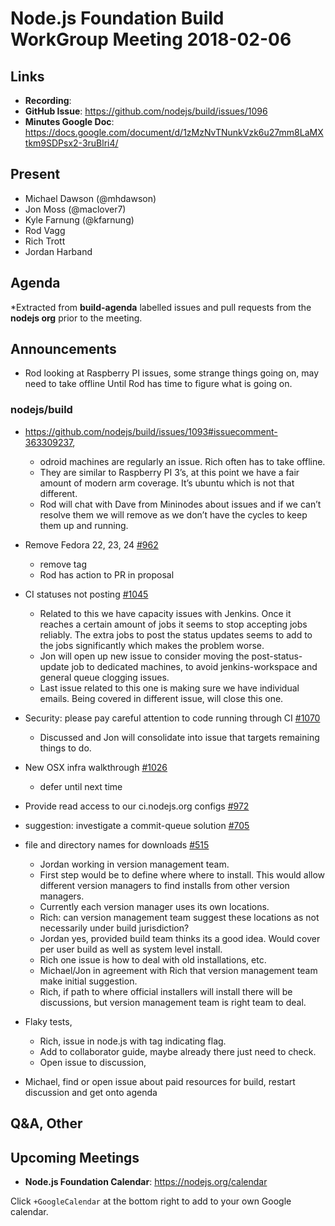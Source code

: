 # Node.js Foundation Build WorkGroup Meeting 2018-02-06

## Links

* **Recording**:
* **GitHub Issue**: https://github.com/nodejs/build/issues/1096
* **Minutes Google Doc**: https://docs.google.com/document/d/1zMzNvTNunkVzk6u27mm8LaMXtkm9SDPsx2-3ruBlri4/

## Present

* Michael Dawson (@mhdawson)
* Jon Moss (@maclover7)
* Kyle Farnung (@kfarnung)
* Rod Vagg
* Rich Trott
* Jordan Harband

## Agenda

*Extracted from **build-agenda** labelled issues and pull requests from the **nodejs org** prior to the meeting.

## Announcements

* Rod looking at Raspberry PI issues, some strange things going on, may need to take offline
Until Rod has time to figure what is going on.

### nodejs/build
* https://github.com/nodejs/build/issues/1093#issuecomment-363309237,
  * odroid machines are regularly an issue. Rich often has to take offline.
  * They are similar to Raspberry PI 3’s, at this point we have a fair amount of modern arm
     coverage. It’s ubuntu which is not that different.
  *  Rod will chat with Dave from Mininodes about issues and if we can’t resolve them we will
      remove as we don’t have the cycles to keep them up and running.
* Remove Fedora 22, 23, 24 [#962](https://github.com/nodejs/build/issues/962)
  * remove tag
  * Rod has action to PR in proposal
* CI statuses not posting [#1045](https://github.com/nodejs/build/issues/1045)
  * Related to this we have capacity issues with Jenkins. Once it reaches a certain amount of
    jobs it seems to stop accepting jobs reliably. The extra jobs to post the status updates
    seems to add to the jobs significantly which makes the problem worse.
  * Jon will open up new issue to consider moving the post-status-update job to dedicated
     machines, to avoid jenkins-workspace and general queue clogging issues.
  * Last issue related to this one is making sure we have individual emails.  Being covered in
    different issue, will close this one.
* Security: please pay careful attention to code running through CI [#1070](https://github.com/nodejs/build/issues/1070)
  * Discussed and Jon will consolidate into issue that targets remaining things to do.

* New OSX infra walkthrough [#1026](https://github.com/nodejs/build/issues/1026)
  * defer until next time

* Provide read access to our ci.nodejs.org configs [#972](https://github.com/nodejs/build/issues/972)

* suggestion: investigate a commit-queue solution [#705](https://github.com/nodejs/build/issues/705)

* file and directory names for downloads [#515](https://github.com/nodejs/build/issues/515)
  * Jordan working in version management team.
  * First step would be to define where where to install.  This would allow
    different version managers to find installs from other version managers.
  * Currently each version manager uses its own locations.
  * Rich: can version management team suggest these locations as not necessarily under
    build jurisdiction?
  * Jordan yes, provided build team thinks its a good idea.  Would cover per user build as well
    as system level install.
  * Rich one issue is how to deal with old installations, etc.
  * Michael/Jon in agreement with Rich that version management team make initial suggestion.
  * Rich, if path to where official installers will install there will be discussions, but version
     management team is right team to deal.
* Flaky tests,
  * Rich, issue in node.js with tag indicating flag.
  * Add to collaborator guide, maybe already there just need to check.
  * Open issue to discussion,
* Michael, find or open issue about paid resources for build, restart discussion and get onto
   agenda

## Q&A, Other

## Upcoming Meetings

* **Node.js Foundation Calendar**: https://nodejs.org/calendar

Click `+GoogleCalendar` at the bottom right to add to your own Google calendar.
